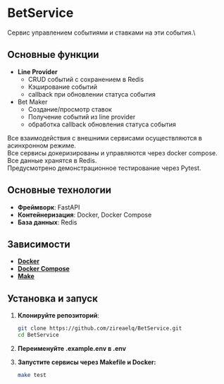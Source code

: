 # BetService

Сервис управлением событиями и ставками на эти события.\

## Основные функции

- **Line Provider**
  - CRUD событий с сохранением в Redis
  - Кэширование событий
  - callback при обновлении статуса события
- Bet Maker
  - Создание/просмотр ставок
  - Получение событий из line provider
  - обработка callback обновления статуса события

Все взаимодействия с внешними сервисами осуществляются в асинхронном режиме.\
Все сервисы докеризированы и управляются через docker compose.\
Все данные хранятся в Redis.\
Предусмотрено демонстрационное тестирование через Pytest.

## Основные технологии

- **Фреймворк**: FastAPI
- **Контейнеризация**: Docker, Docker Compose
- **База данных**: Redis

## Зависимости

- **[Docker](https://www.docker.com/)**
- **[Docker Compose](https://docs.docker.com/compose/)**
- **[Make](https://www.gnu.org/software/make/manual/make.html)**

## Установка и запуск

1. **Клонируйте репозиторий**:

   ```bash
   git clone https://github.com/zireaelq/BetService.git
   cd BetService
   ```

2. **Переименуйте .example.env в .env**

3. **Запустите сервисы через Makefile и Docker:**

   ```bash
   make test
   ```

